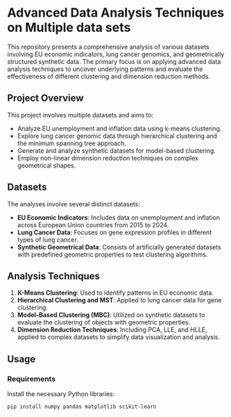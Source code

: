 # Advanced Data Analysis Techniques on Multiple data sets 

This repository presents a comprehensive analysis of various datasets involving EU economic indicators, lung cancer genomics, and geometrically structured synthetic data. The primary focus is on applying advanced data analysis techniques to uncover underlying patterns and evaluate the effectiveness of different clustering and dimension reduction methods.

## Project Overview

This project involves multiple datasets and aims to:
- Analyze EU unemployment and inflation data using k-means clustering.
- Explore lung cancer genomic data through hierarchical clustering and the minimum spanning tree approach.
- Generate and analyze synthetic datasets for model-based clustering.
- Employ non-linear dimension reduction techniques on complex geometrical shapes.

## Datasets

The analyses involve several distinct datasets:
- **EU Economic Indicators**: Includes data on unemployment and inflation across European Union countries from 2015 to 2024.
- **Lung Cancer Data**: Focuses on gene expression profiles in different types of lung cancer.
- **Synthetic Geometrical Data**: Consists of artificially generated datasets with predefined geometric properties to test clustering algorithms.

## Analysis Techniques

1. **K-Means Clustering**: Used to identify patterns in EU economic data.
2. **Hierarchical Clustering and MST**: Applied to lung cancer data for gene clustering.
3. **Model-Based Clustering (MBC)**: Utilized on synthetic datasets to evaluate the clustering of objects with geometric properties.
4. **Dimension Reduction Techniques**: Including PCA, LLE, and HLLE, applied to complex datasets to simplify data visualization and analysis.

## Usage

### Requirements

Install the necessary Python libraries:
```bash
pip install numpy pandas matplotlib scikit-learn
